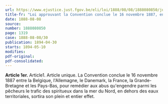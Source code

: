 ```yaml
---
url: https://www.ejustice.just.fgov.be/eli/loi/1888/08/08/1888080850/justel
title-fr: "Loi approuvant la Convention conclue le 16 novembre 1887, entre la Belgique, l'Allemagne, le Danemark, la France, la Grande-Bretagne et les Pays-Bas, pour remédier aux abus qu'engendre parmi les pêcheurs le trafic des spiritueux dans la mer du Nord en dehors des eaux territoriales."
date: 1888-08-08
source:
number: 1888080850
page: 1319
case: 1888-08-08/30
publication: 1894-04-30
starts: 1894-05-10
modifies:
pdf-original:
pdf-consolidated:
---
```


**Article 1er.** Article1. Article unique. La Convention conclue le 16 novembre 1887 entre la Belgique, l'Allemagne, le Danemark, la France, la Grande-Bretagne et les Pays-Bas, pour remédier aux abus qu'engendre parmi les pêcheurs le trafic des spiritueux dans la mer du Nord, en dehors des eaux territoriales, sortira son plein et entier effet.
